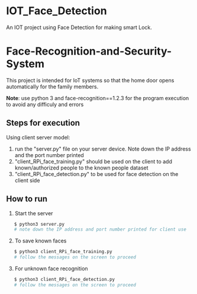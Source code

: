 # IOT_Face_Detection
An IOT project using Face Detection for making smart Lock.

# Face-Recognition-and-Security-System

This project is intended for IoT systems so that the home door opens automatically for the family members.

**Note**: use python 3 and face-recognition==1.2.3 for the program execution to avoid any difficuly and errors

## Steps for execution

Using client server model:
1. run the "server.py" file on your server device. Note down the IP address and the port number printed
2. "client_RPi_face_training.py" should be used on the client to add known/authorized people to the known people dataset
3. "client_RPi_face_detection.py" to be used for face detection on the client side

## How to run

1. Start the server
```sh
   $ python3 server.py
   # note down the IP address and port number printed for client use
```


2. To save known faces
```sh
   $ python3 client_RPi_face_training.py
   # follow the messages on the screen to proceed
```


3. For unknown face recognition

```sh
   $ python3 client_RPi_face_detection.py
   # follow the messages on the screen to proceed
```
